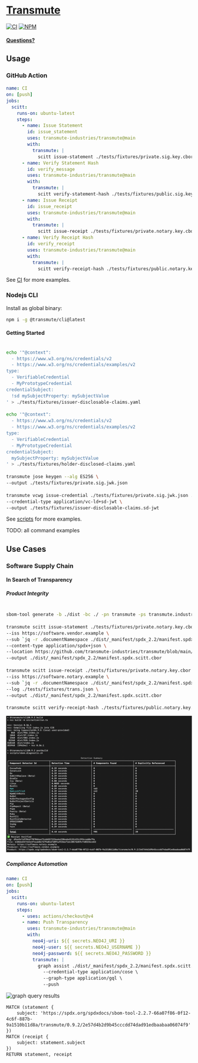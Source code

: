 # <a href="https://transmute.industries">Transmute</a>

[![CI](https://github.com/transmute-industries/transmute/actions/workflows/ci.yml/badge.svg)](https://github.com/transmute-industries/transmute/actions/workflows/ci.yml)
[![NPM](https://nodei.co/npm/@transmute/cli.png?mini=true)](https://npmjs.org/package/@transmute/cli)

#### [Questions?](https://transmute.typeform.com/to/RshfIw?typeform-source=cli)

## Usage

### GitHub Action

```yaml
name: CI
on: [push]
jobs:
  scitt:
    runs-on: ubuntu-latest
    steps:
      - name: Issue Statement
        id: issue_statement
        uses: transmute-industries/transmute@main
        with:
          transmute: |
            scitt issue-statement ./tests/fixtures/private.sig.key.cbor ./tests/fixtures/message.json --output ./tests/fixtures/message.hash-envelope.cbor
      - name: Verify Statement Hash
        id: verify_message
        uses: transmute-industries/transmute@main
        with:
          transmute: |
            scitt verify-statement-hash ./tests/fixtures/public.sig.key.cbor ./tests/fixtures/message.hash-envelope.cbor 3073d614f853aaec9a1146872c7bab75495ee678c8864ed3562f8787555c1e22
      - name: Issue Receipt
        id: issue_receipt
        uses: transmute-industries/transmute@main
        with:
          transmute: |
            scitt issue-receipt ./tests/fixtures/private.notary.key.cbor ./tests/fixtures/message.hash-envelope.cbor --log ./tests/fixtures/trans.json
      - name: Verify Receipt Hash
        id: verify_receipt
        uses: transmute-industries/transmute@main
        with:
          transmute: |
            scitt verify-receipt-hash ./tests/fixtures/public.notary.key.cbor ./tests/fixtures/message.hash-envelope-with-receipt.cbor 3073d614f853aaec9a1146872c7bab75495ee678c8864ed3562f8787555c1e22
```

See [CI](./.github/workflows/ci.yml) for more examples.

### Nodejs CLI

Install as global binary:

```sh
npm i -g @transmute/cli@latest
```

#### Getting Started

```sh

echo '"@context":
  - https://www.w3.org/ns/credentials/v2
  - https://www.w3.org/ns/credentials/examples/v2
type:
  - VerifiableCredential
  - MyPrototypeCredential
credentialSubject:
  !sd mySubjectProperty: mySubjectValue
' > ./tests/fixtures/issuer-disclosable-claims.yaml

echo '"@context":
  - https://www.w3.org/ns/credentials/v2
  - https://www.w3.org/ns/credentials/examples/v2
type:
  - VerifiableCredential
  - MyPrototypeCredential
credentialSubject:
  mySubjectProperty: mySubjectValue
' > ./tests/fixtures/holder-disclosed-claims.yaml

transmute jose keygen --alg ES256 \
--output ./tests/fixtures/private.sig.jwk.json

transmute vcwg issue-credential ./tests/fixtures/private.sig.jwk.json ./tests/fixtures/issuer-disclosable-claims.yaml \
--credential-type application/vc-ld+sd-jwt \
--output ./tests/fixtures/issuer-disclosable-claims.sd-jwt
```

See [scripts](./scripts/) for more examples.

TODO: all command examples

## Use Cases

### Software Supply Chain

#### In Search of Transparency

##### Product Integrity

```bash

sbom-tool generate -b ./dist -bc ./ -pn transmute -ps transmute.industries -pv `jq -r .version package.json` -nsu `git rev-parse --verify HEAD`

transmute scitt issue-statement ./tests/fixtures/private.notary.key.cbor ./dist/_manifest/spdx_2.2/manifest.spdx.json \
--iss https://software.vendor.example \
--sub `jq -r .documentNamespace ./dist/_manifest/spdx_2.2/manifest.spdx.json` \
--content-type application/spdx+json \
--location https://github.com/transmute-industries/transmute/blob/main/dist/_manifest/spdx_2.2/manifest.spdx.json \
--output ./dist/_manifest/spdx_2.2/manifest.spdx.scitt.cbor

transmute scitt issue-receipt ./tests/fixtures/private.notary.key.cbor ./dist/_manifest/spdx_2.2/manifest.spdx.scitt.cbor \
--iss https://software.notary.example \
--sub `jq -r .documentNamespace ./dist/_manifest/spdx_2.2/manifest.spdx.json` \
--log ./tests/fixtures/trans.json \
--output ./dist/_manifest/spdx_2.2/manifest.spdx.scitt.cbor

transmute scitt verify-receipt-hash ./tests/fixtures/public.notary.key.cbor ./dist/_manifest/spdx_2.2/manifest.spdx.scitt.cbor `cat ./dist/_manifest/spdx_2.2/manifest.spdx.json.sha256`

```

<img src="./docs/build.png" alt="command line image of build script execution" />

##### Compliance Automation

```yaml
name: CI
on: [push]
jobs:
  scitt:
    runs-on: ubuntu-latest
    steps:
      - uses: actions/checkout@v4
      - name: Push Transparency
        uses: transmute-industries/transmute@main
        with:
          neo4j-uri: ${{ secrets.NEO4J_URI }}
          neo4j-user: ${{ secrets.NEO4J_USERNAME }}
          neo4j-password: ${{ secrets.NEO4J_PASSWORD }}
          transmute: |
            graph assist ./dist/_manifest/spdx_2.2/manifest.spdx.scitt.cbor \
              --credential-type application/cose \
              --graph-type application/gql \
              --push
```

<img src="./docs/receipt.png.png" alt="graph query results" />

```
MATCH (statement {
    subject: 'https://spdx.org/spdxdocs/sbom-tool-2.2.7-66a07f86-0f12-4c6f-887b-9a1510b11d8a/transmute/0.9.2/2e57d4b2d9b45cccdd74dad91edbaabaa06074f9'
})
MATCH (receipt {
    subject: statement.subject
})
RETURN statement, receipt
```
